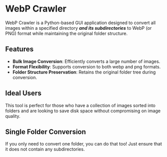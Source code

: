 # WebP Crawler

WebP Crawler is a Python-based GUI application designed to convert all images within a specified directory _**and its subdirectories**_ to WebP (or PNG) format while maintaining the original folder structure.

## Features

- **Bulk Image Conversion**: Efficiently converts a large number of images.
- **Format Flexibility**: Supports conversion to both webp and png formats.
- **Folder Structure Preservation**: Retains the original folder tree during conversion.

## Ideal Users

This tool is perfect for those who have a collection of images sorted into folders and are looking to save disk space without compromising on image quality.

## Single Folder Conversion

If you only need to convert one folder, you can do that too! Just ensure that it does not contain any subdirectories.

